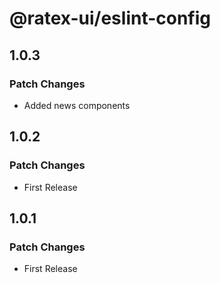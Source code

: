 # @ratex-ui/eslint-config

## 1.0.3

### Patch Changes

- Added news components

## 1.0.2

### Patch Changes

- First Release

## 1.0.1

### Patch Changes

- First Release
